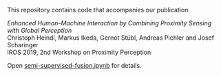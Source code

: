 This repository contains code that accompanies our publication

*Enhanced Human-Machine Interaction by Combining Proximity Sensing with Global Perception <br/>*
Christoph Heindl, Markus Ikeda, Gernot Stübl, Andreas Pichler and Josef Scharinger <br/>
IROS 2019, 2nd Workshop on Proximity Perception

Open [semi-supervised-fusion.ipynb](./semi-supervised-fusion.ipynb) for details.
